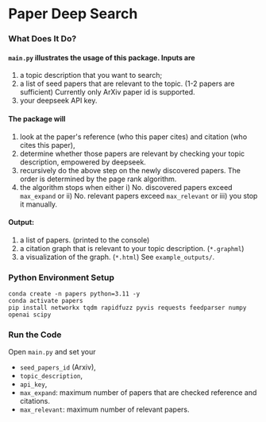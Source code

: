 # Paper Deep Search
### What Does It Do?
#### `main.py` illustrates the usage of this package. Inputs are 
1) a topic description that you want to search;
2) a list of seed papers that are relevant to the topic. (1-2 papers are sufficient) Currently only ArXiv paper id is supported.
3) your deepseek API key.

#### The package will 
1) look at the paper's reference (who this paper cites) and citation (who cites this paper), 
2) determine whether those papers are relevant by checking your topic description, empowered by deepseek.
3) recursively do the above step on the newly discovered papers. The order is determined by the page rank algorithm.
4) the algorithm stops when either i) No. discovered papers exceed `max_expand` or ii) No. relevant papers exceed `max_relevant` or iii) you stop it manually.

#### Output:
1) a list of papers. (printed to the console)
2) a citation graph that is relevant to your topic description. (`*.graphml`)
3) a visualization of the graph. (`*.html`)
See `example_outputs/`.

### Python Environment Setup
```
conda create -n papers python=3.11 -y
conda activate papers
pip install networkx tqdm rapidfuzz pyvis requests feedparser numpy openai scipy
```

### Run the Code
Open `main.py` and set your 
* `seed_papers_id` (Arxiv), 
* `topic_description`, 
* `api_key`, 
* `max_expand`: maximum number of papers that are checked reference and citations.
* `max_relevant`: maximum number of relevant papers.